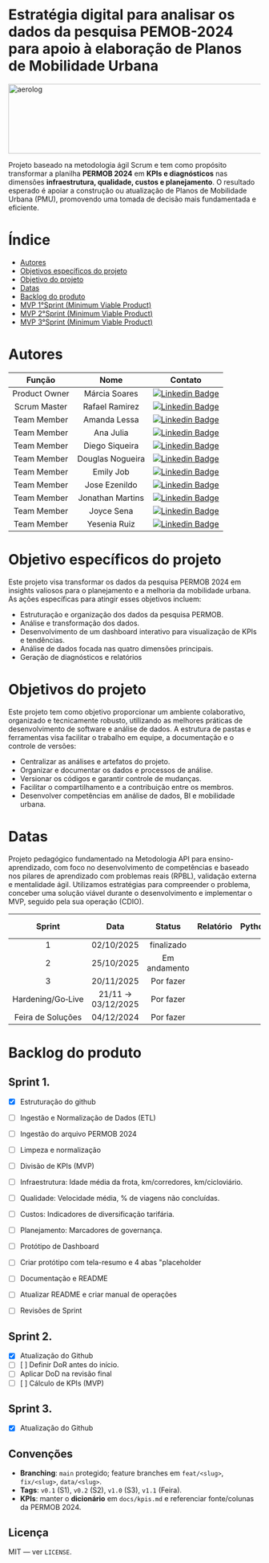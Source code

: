 # Estratégia digital para analisar os dados da pesquisa PEMOB-2024 para apoio à elaboração de Planos de Mobilidade Urbana
 <div>
<img align="center" alt="aerolog" height="139" width="700" src="https://files.passeidireto.com/322070fa-3084-4183-b8d2-43625251dbc9/bg1.png">


Projeto baseado na metodologia ágil Scrum e tem como propósito transformar a planilha **PERMOB 2024** em **KPIs e diagnósticos** nas dimensões **infraestrutura, qualidade, custos e planejamento**. O resultado esperado é apoiar a construção ou atualização de Planos de Mobilidade Urbana (PMU), promovendo uma tomada de decisão mais fundamentada e eficiente.

# Índice
* [Autores](#autores)
* [Objetivos específicos do projeto](#objetivo-específicos-do-projeto)
* [Objetivo do projeto](#objetivos-do-projeto)
* [Datas](#datas)
* [Backlog do produto](#backlog-do-produto)
* [MVP 1°Sprint (Minimum Viable Product)](#mvp-1sprint-minimum-viable-product)
* [MVP 2°Sprint (Minimum Viable Product)](#mvp-2sprint-minimum-viable-product)
* [MVP 3°Sprint (Minimum Viable Product)](#mvp-3sprint-minimum-viable-product)

 # Autores

|    Função       |       Nome           |                                                                                                                                                          Contato                                                                                                                                                          |
|:---------------:|:-------------------:|:------------------------------------------------------------------------------------------------------------------------------------------------------------------------------------------------------------------------------------------------------------------------------------------------------------------------:|
| Product Owner   |    Márcia Soares   | [![Linkedin Badge](https://img.shields.io/badge/Linkedin-blue?style=flat-square&logo=Linkedin&logoColor=white)](https://www.linkedin.com/in/m%C3%A1rcia-soares-de-almeida-22814814a?utm_source=share&utm_campaign=share_via&utm_content=profile&utm_medium=android_app)      |
| Scrum Master    |  Rafael Ramirez      |  [![Linkedin Badge](https://img.shields.io/badge/Linkedin-blue?style=flat-square&logo=Linkedin&logoColor=white)](https://www.linkedin.com/in/rafael-ramirez-286553291?utm_source=share&utm_campaign=share_via&utm_content=profile&utm_medium=android_app)   |
| Team Member     | Amanda Lessa       | [![Linkedin Badge](https://img.shields.io/badge/Linkedin-blue?style=flat-square&logo=Linkedin&logoColor=white)](https://www.linkedin.com/in/amandasantoslessa?utm_source=share&utm_campaign=share_via&utm_content=profile&utm_medium=ios_app)    |
| Team Member     |    Ana Julia    |[![Linkedin Badge](https://img.shields.io/badge/Linkedin-blue?style=flat-square&logo=Linkedin&logoColor=white)](https://www.linkedin.com/in/ana-j%C3%BAlia-gregate-a1399a22a/)     |
| Team Member     |      Diego Siqueira  | [![Linkedin Badge](https://img.shields.io/badge/Linkedin-blue?style=flat-square&logo=Linkedin&logoColor=white)](https://www.linkedin.com/in/diego-siqueira-56680926b?utm_source=share&utm_campaign=share_via&utm_content=profile&utm_medium=android_app)    |
| Team Member     |    Douglas Nogueira      |[![Linkedin Badge](https://img.shields.io/badge/Linkedin-blue?style=flat-square&logo=Linkedin&logoColor=white)](https://www.linkedin.com/in/douglas-nogueira-85b23128a?utm_source=share&utm_campaign=share_via&utm_content=profile&utm_medium=android_app)   |
| Team Member     |      Emily Job    | [![Linkedin Badge](https://img.shields.io/badge/Linkedin-blue?style=flat-square&logo=Linkedin&logoColor=white)](https://www.linkedin.com/in/emily-job-316851292)  |
| Team Member     |   Jose Ezenildo       |[![Linkedin Badge](https://img.shields.io/badge/Linkedin-blue?style=flat-square&logo=Linkedin&logoColor=white)](https://www.google.com/url?sa=t&source=web&cd=&ved=2ahUKEwiWxLT2i_-PAxUOlJUCHV-uFcoQFnoECBwQAQ&url=https%3A%2F%2Fbr.linkedin.com%2Fin%2Fezenildo-campos-81043b266&usg=AOvVaw2gVwmg4ev49shebKBmxjAN&opi=89978449)   |
| Team Member     |   Jonathan Martins    |  [![Linkedin Badge](https://img.shields.io/badge/Linkedin-blue?style=flat-square&logo=Linkedin&logoColor=white)](https://www.linkedin.com/in/jonathan-martins-0b60161bb?utm_source=share&utm_campaign=share_via&utm_content=profile&utm_medium=ios_app) |
| Team Member     |   Joyce Sena    |  [![Linkedin Badge](https://img.shields.io/badge/Linkedin-blue?style=flat-square&logo=Linkedin&logoColor=white)](https://www.linkedin.com/in/joyce-sena-49918b278) |
| Team Member     |    Yesenia Ruiz   |   [![Linkedin Badge](https://img.shields.io/badge/Linkedin-blue?style=flat-square&logo=Linkedin&logoColor=white)](https://www.linkedin.com/in/kassandra-ruiz-100591204/) 

##

# Objetivo específicos do projeto

Este projeto visa transformar os dados da pesquisa PERMOB 2024 em insights valiosos para o planejamento e a melhoria da mobilidade urbana. As ações específicas para atingir esses objetivos incluem:

- Estruturação e organização dos dados da pesquisa PERMOB.
- Análise e transformação dos dados.
- Desenvolvimento de um dashboard interativo para visualização de KPIs e tendências.
- Análise de dados focada nas quatro dimensões principais.
- Geração de diagnósticos e relatórios

# Objetivos do projeto

Este projeto tem como objetivo proporcionar um ambiente colaborativo, organizado e tecnicamente robusto, utilizando as melhores práticas de desenvolvimento de software e análise de dados. A estrutura de pastas e ferramentas visa facilitar o trabalho em equipe, a documentação e o controle de versões:

- Centralizar as análises e artefatos do projeto.
- Organizar e documentar os dados e processos de análise.
- Versionar os códigos e garantir controle de mudanças.
- Facilitar o compartilhamento e a contribuição entre os membros.
- Desenvolver competências em análise de dados, BI e mobilidade urbana.

# Datas

Projeto pedagógico fundamentado na Metodologia API para ensino-aprendizado, com foco no desenvolvimento de competências e baseado nos pilares de aprendizado com problemas reais (RPBL), validação externa e mentalidade ágil. Utilizamos estratégias para compreender o problema, conceber uma solução viável durante o desenvolvimento e implementar o MVP, seguido pela sua operação (CDIO).

| Sprint             |    Data      |   Status      | Relatório                                                                                                 | Python                                                                                                       | Power BI                                                                                                     |
|:------------------:|:------------:|:-------------:|:---------------------------------------------------------------------------------------------------------:|:------------------------------------------------------------------------------------------------------------:|:------------------------------------------------------------------------------------------------------------:|
|  1          | 02/10/2025   | finalizado     |                                                                                                           |                                               |                                                                                                              |
| 2                  | 25/10/2025   | Em andamento     |                 |                                               |                                                                                                              |
| 3                  | 20/11/2025   | Por fazer    |                |                                         |         |
| Hardening/Go‑Live       | 21/11 → 03/12/2025  |  Por fazer  |  |   |  |
| Feira de Soluções  | 04/12/2024   | Por fazer      | 

# Backlog do produto

## Sprint 1.
- [x] Estruturação do github 
- [ ] Ingestão e Normalização de Dados (ETL)  
- [ ] Ingestão do arquivo PERMOB 2024 
- [ ] Limpeza e normalização  
- [ ] Divisão de KPIs (MVP) 
- [ ] Infraestrutura: Idade média da frota, km/corredores, km/cicloviário.
- [ ] Qualidade: Velocidade média, % de viagens não concluídas.
- [ ] Custos: Indicadores de diversificação tarifária.
- [ ] Planejamento: Marcadores de governança.
- [ ] Protótipo de Dashboard
- [ ] Criar protótipo com tela-resumo e 4 abas "placeholder
- [ ] Documentação e README
- [ ] Atualizar README e criar manual de operações
- [ ] Revisões de Sprint




## Sprint 2.
- [x] Atualização do Github
- [ ] [ ] Definir DoR antes do início.
- [ ] Aplicar DoD na revisão final
- [ ] [ ] Cálculo de KPIs (MVP)  

## Sprint 3.
- [x] Atualização do Github


## Convenções
- **Branching**: `main` protegido; feature branches em `feat/<slug>`, `fix/<slug>`, `data/<slug>`.
- **Tags**: `v0.1` (S1), `v0.2` (S2), `v1.0` (S3), `v1.1` (Feira).
- **KPIs**: manter o **dicionário** em `docs/kpis.md` e referenciar fonte/colunas da PERMOB 2024.

## Licença
MIT — ver `LICENSE`.
